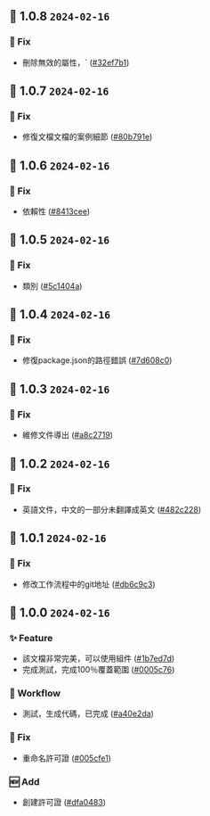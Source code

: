 ## 🎉 1.0.8 `2024-02-16`
### 🐛 Fix
- 刪除無效的屬性，` ([#32ef7b1](https://github.com/kwooshung/files/commit/32ef7b10e8493c1cbb93c3fe7bfa34b0ff6a9135))

## 🎉 1.0.7 `2024-02-16`
### 🐛 Fix
- 修復文檔文檔的案例細節 ([#80b791e](https://github.com/kwooshung/files/commit/80b791e67b62e1c2eddf264bfcead79e951dcd4b))

## 🎉 1.0.6 `2024-02-16`
### 🐛 Fix
- 依賴性 ([#8413cee](https://github.com/kwooshung/files/commit/8413cee368c8c8e8f7859184595f3997f70bf610))

## 🎉 1.0.5 `2024-02-16`
### 🐛 Fix
- 類別 ([#5c1404a](https://github.com/kwooshung/files/commit/5c1404a277f375bb7087f21ff3e4477242070737))

## 🎉 1.0.4 `2024-02-16`
### 🐛 Fix
- 修復package.json的路徑錯誤 ([#7d608c0](https://github.com/kwooshung/files/commit/7d608c0322d650f79f2052cb040c2b72bccc0c38))

## 🎉 1.0.3 `2024-02-16`
### 🐛 Fix
- 維修文件導出 ([#a8c2719](https://github.com/kwooshung/files/commit/a8c2719d9373698614b415ed96790fbbdf6e3054))

## 🎉 1.0.2 `2024-02-16`
### 🐛 Fix
- 英語文件，中文的一部分未翻譯成英文 ([#482c228](https://github.com/kwooshung/files/commit/482c228c24a72f7020ab65e0e6b4d3536ce35ba4))

## 🎉 1.0.1 `2024-02-16`
### 🐛 Fix
- 修改工作流程中的git地址 ([#db6c9c3](https://github.com/kwooshung/files/commit/db6c9c35d60c053bbe0dc399f3b94df251b5df65))

## 🎉 1.0.0 `2024-02-16`
### ✨ Feature
- 該文檔非常完美，可以使用組件 ([#1b7ed7d](https://github.com/kwooshung/files/commit/1b7ed7daea04993b105773ab37de497e1c4f2dfd))
- 完成測試，完成100％覆蓋範圍 ([#0005c76](https://github.com/kwooshung/files/commit/0005c76a2c204978294bba188789d1d83a4b386e))
### 🔄 Workflow
- 測試，生成代碼，已完成 ([#a40e2da](https://github.com/kwooshung/files/commit/a40e2dad5d3b7c8d84fb2dcab6598d652a1d77be))
### 🐛 Fix
- 重命名許可證 ([#005cfe1](https://github.com/kwooshung/files/commit/005cfe17df82d24a8825cb224b96a2ec695a288c))
### 🆕 Add
- 創建許可證 ([#dfa0483](https://github.com/kwooshung/files/commit/dfa0483d7036226e6533a9b36df318ce77c88f20))
